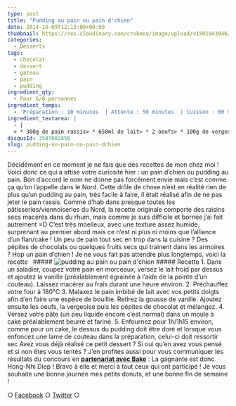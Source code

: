 ```yaml
---
type: post
title: "Pudding au pain ou pain d'chien"
date: 2014-10-09T12:13:00+00:00
thumbnail: https://res.cloudinary.com/crokmou/image/upload/v1501943946/pain-d-chien-pudding-pain-recette-crokmou-blog-culinaire-5.jpg
categories: 
  - Desserts
tags: 
  - chocolat
  - dessert
  - gateau
  - pain
  - pudding
ingredient_qty: 
  - Pour 6/8 personnes
ingredient_temps: 
  - 'Préparation : 10 minutes  | Attente : 50 minutes  | Cuisson : 60 minutes'
ingredient_textarea: |
  - |
  > * 300g de pain rassis> * 650ml de lait> * 2 oeufs> * 100g de vergeoise ou de cassonade> * 1 gousse de vanille> * pépites de chocolat
disqusId: 3587682856
slug: pudding-au-pain-ou-pain-dchien
---
```


Décidément en ce moment je ne fais que des recettes de mon chez moi ! Voici donc ce qui a attisé votre curiosité hier : un pain d’chien ou pudding au pain. Bon d’accord le nom ne donne pas forcément envie mais c’est comme ça qu’on l’appelle dans le Nord. Cette drôle de chose n’est en réalité rien de plus qu’un pudding au pain, très facile à faire, il était réalisé afin de ne pas jeter le pain rassis. Comme d’hab dans presque toutes les pâtisseries/viennoiseries du Nord, la recette originale comporte des raisins secs macérés dans du rhum, mais comme je suis difficile et bornée j’ai fait autrement =D C’est très moelleux, avec une texture assez humide, surprenant au premier abord mais ce n’est ni plus ni moins que l’alliance d’un flan/cake ! Un peu de pain tout sec en trop dans la cuisine ? Des pépites de chocolats ou quelques fruits secs qui trainent dans les armoires ? Hop un pain d’chien ! Je ne vous fait pas attendre plus longtemps, voici la recette   ##### ![pudding au pain ou pain d'chien](http://www.crokmou.com/wp-content/uploads/2015/03/pain-d-chien-pudding-pain-recette-crokmou-blog-culinaire-2.jpg) ##### Recette 1\. Dans un saladier, coupez votre pain en morceaux, versez le lait froid par dessus et ajoutez la vanille (préalablement égrainée à l’aide de la pointe d’un couteau). Laissez macérer au frais durant une heure environ. 2\. Préchauffez votre four à 180°C 3\. Malaxez le pain imbibé de lait avec vos petits doigts afin d’en faire une espèce de bouillie. Retirez la gousse de vanille. Ajoutez ensuite les oeufs, la vergeoise puis les pépites de chocolat et mélangez. 4\. Versez votre pâte (un peu liquide encore c’est normal) dans un moule à cake préalablement beurré et fariné. 5\. Enfournez pour 1h/1h15 environ, comme pour un cake, le dessus du pudding doit être doré et lorsque vous enfoncez une lame de couteau dans la préparation, celui-ci doit ressortir sec Avez vous déjà réalisé ce petit dessert ? Si oui qu’en avez vous pensé et si non êtes vous tentés ? J’en profites aussi pour vous communiquer les résultats du concours en **[partenariat avec Bake](http://www.crokmou.com/made-by-bake-des-cookies-a-tomber/ "Made by Bake, des cookies à tomber !")** : La gagnante est donc Hong-Nhi Diep ! Bravo à elle et merci à tout ceux qui ont participé ! Je vous souhaite une bonne journée mes petits donuts, et une bonne fin de semaine !

○ [Facebook](https://www.facebook.com/crokmou.blog) ○ [Twitter](https://twitter.com/Crokmou) ○
